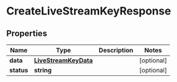 
# CreateLiveStreamKeyResponse

## Properties

Name | Type | Description | Notes
------------ | ------------- | ------------- | -------------
**data** | [**LiveStreamKeyData**](LiveStreamKeyData.md) |  |  [optional]
**status** | **string** |  |  [optional]



